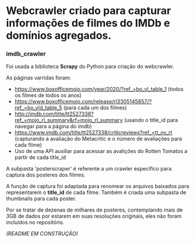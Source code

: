 # Webcrawler criado para capturar informações de filmes do IMDb e domínios agregados. 
### imdb_crawler

Foi usada a biblioteca **Scrapy** do Python para criação do webcrawler.

As páginas varridas foram: 
- https://www.boxofficemojo.com/year/2020/?ref_=bo_yl_table_1 (todos os filmes de todos os anos)
- https://www.boxofficemojo.com/release/rl3305145857/?ref_=bo_yld_table_5 (para cada um dos filmes)
- http://imdb.com/title/tt2527338?ref_=mojo_rl_summary&rf=mojo_rl_summary (usando o title_id para navegar para a página do imdb)
- https://www.imdb.com/title/tt2527338/criticreviews?ref_=tt_ov_rt (capturando a avaliação do Metacritic e o número de avaliações para cada filme)
- Uso de uma API auxiliar para acessar as avalições do Rotten Tomatos a partir de cada title_id

A subpasta 'posterscraper' é referente a um crawler específico para captura dos posteres dos filmes. 

A função de captura foi adaptada para renomear os arquivos baixados para representarem o __title_id__ de cada filme. Também é criada uma subpasta de thumbnails para cada poster.

Por se tratar de dezenas de milhares de posteres, contemplando mais de 3GB de dados por estarem em suas resoluções originais, eles não foram incluídos no repositório. 

_(README EM CONSTRUÇÃO)_
